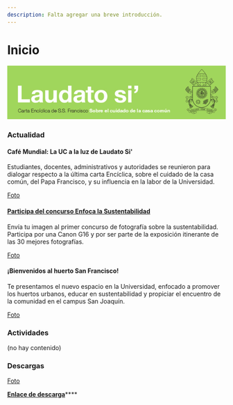 ```yaml
---
description: Falta agregar una breve introducción.
---
```


# Inicio

![](../.gitbook/assets/laudato-si-encabezado.jpg)

### Actualidad

#### Café Mundial: La UC a la luz de Laudato Si'

Estudiantes, docentes, administrativos y autoridades se reunieron para dialogar respecto a la última carta Encíclica, sobre el cuidado de la casa común, del Papa Francisco, y su influencia en la labor de la Universidad.

[Foto](https://drive.google.com/open?id=1E2hT54Sm4jo04yfSuPZeVfs63VH5z5qZ)

#### [Participa del concurso Enfoca la Sustentabilidad](https://www.uc.cl/enciclica-laudato-si/concurso)

Envía tu imagen al primer concurso de fotografía sobre la sustentabilidad. Participa por una Canon G16 y por ser parte de la exposición itinerante de las 30 mejores fotografías.

[Foto](https://drive.google.com/open?id=1zNb0FnPIeQHpXv4VSfoSgRbIsE01yOQ1)

#### ¡Bienvenidos al huerto San Francisco!

Te presentamos el nuevo espacio en la Universidad, enfocado a promover los huertos urbanos, educar en sustentabilidad y propiciar el encuentro de la comunidad en el campus San Joaquín.

[Foto](https://drive.google.com/open?id=1mV1ekEdXyreXeo9Oe2CzJmtOouTEEmOf)

### Actividades

\(no hay contenido\)

### Descargas

[Foto](https://drive.google.com/open?id=1VcskeBBgWFw0-Xy9yow9ghkauH94yAkO)

[**Enlace de descarga**](conoce-la-enciclica.md)\*\*\*\*

